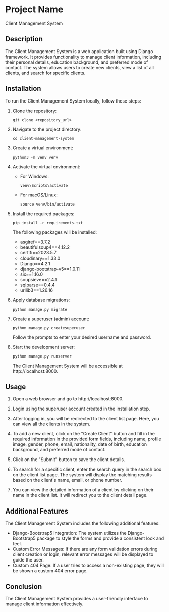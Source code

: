 # Project Name

Client Management System

## Description

The Client Management System is a web application built using Django framework. It provides functionality to manage client information, including their personal details, education background, and preferred mode of contact. The system allows users to create new clients, view a list of all clients, and search for specific clients.

## Installation

To run the Client Management System locally, follow these steps:

1. Clone the repository:

   ```
   git clone <repository_url>
   ```

2. Navigate to the project directory:

   ```
   cd client-management-system
   ```

3. Create a virtual environment:

   ```
   python3 -m venv venv
   ```

4. Activate the virtual environment:

   - For Windows:

     ```
     venv\Scripts\activate
     ```

   - For macOS/Linux:

     ```
     source venv/bin/activate
     ```

5. Install the required packages:

   ```
   pip install -r requirements.txt
   ```

   The following packages will be installed:

   - asgiref==3.7.2
   - beautifulsoup4==4.12.2
   - certifi==2023.5.7
   - cloudinary==1.33.0
   - Django==4.2.1
   - django-bootstrap-v5==1.0.11
   - six==1.16.0
   - soupsieve==2.4.1
   - sqlparse==0.4.4
   - urllib3==1.26.16

6. Apply database migrations:

   ```
   python manage.py migrate
   ```

7. Create a superuser (admin) account:

   ```
   python manage.py createsuperuser
   ```

   Follow the prompts to enter your desired username and password.

8. Start the development server:

   ```
   python manage.py runserver
   ```

   The Client Management System will be accessible at http://localhost:8000.

## Usage

1. Open a web browser and go to http://localhost:8000.

2. Login using the superuser account created in the installation step.

3. After logging in, you will be redirected to the client list page. Here, you can view all the clients in the system.

4. To add a new client, click on the "Create Client" button and fill in the required information in the provided form fields, including name, profile image, gender, phone, email, nationality, date of birth, education background, and preferred mode of contact.

5. Click on the "Submit" button to save the client details.

6. To search for a specific client, enter the search query in the search box on the client list page. The system will display the matching results based on the client's name, email, or phone number.

7. You can view the detailed information of a client by clicking on their name in the client list. It will redirect you to the client detail page.

## Additional Features

The Client Management System includes the following additional features:

- Django-Bootstrap5 Integration: The system utilizes the Django-Bootstrap5 package to style the forms and provide a consistent look and feel.
- Custom Error Messages: If there are any form validation errors during client creation or login, relevant error messages will be displayed to guide the user.
- Custom 404 Page: If a user tries to access a non-existing page, they will be shown a custom 404 error page.

## Conclusion

The Client Management System provides a user-friendly interface to manage client information effectively.